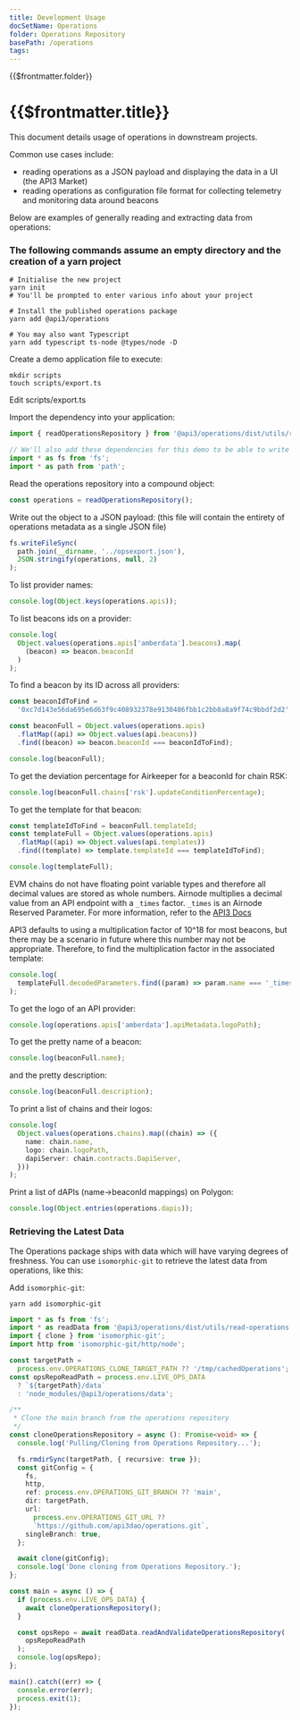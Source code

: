 ```yaml
---
title: Development Usage
docSetName: Operations
folder: Operations Repository
basePath: /operations
tags:
---
```


<TitleSpan>{{$frontmatter.folder}}</TitleSpan>

# {{$frontmatter.title}}

<!--TocHeader />
<TOC class="table-of-contents" :include-level="[2,3]" /-->

This document details usage of operations in downstream projects.

Common use cases include:

- reading operations as a JSON payload and displaying the data in a UI (the API3
  Market)
- reading operations as configuration file format for collecting telemetry and
  monitoring data around beacons

Below are examples of generally reading and extracting data from operations:

### The following commands assume an empty directory and the creation of a yarn project

```shell
# Initialise the new project
yarn init
# You'll be prompted to enter various info about your project

# Install the published operations package
yarn add @api3/operations

# You may also want Typescript
yarn add typescript ts-node @types/node -D
```

Create a demo application file to execute:

```shell
mkdir scripts
touch scripts/export.ts
```

Edit scripts/export.ts

Import the dependency into your application:

```typescript
import { readOperationsRepository } from '@api3/operations/dist/utils/read-operations';

// We'll also add these dependencies for this demo to be able to write out file
import * as fs from 'fs';
import * as path from 'path';
```

Read the operations repository into a compound object:

```typescript
const operations = readOperationsRepository();
```

Write out the object to a JSON payload: (this file will contain the entirety of
operations metadata as a single JSON file)

```typescript
fs.writeFileSync(
  path.join(__dirname, '../opsexport.json'),
  JSON.stringify(operations, null, 2)
);
```

To list provider names:

```typescript
console.log(Object.keys(operations.apis));
```

To list beacons ids on a provider:

```typescript
console.log(
  Object.values(operations.apis['amberdata'].beacons).map(
    (beacon) => beacon.beaconId
  )
);
```

To find a beacon by its ID across all providers:

```typescript
const beaconIdToFind =
  '0xc7d143e56da695e6d63f9c408932378e9130486fbb1c2bb8a8a9f74c9bbdf2d2';

const beaconFull = Object.values(operations.apis)
  .flatMap((api) => Object.values(api.beacons))
  .find((beacon) => beacon.beaconId === beaconIdToFind);

console.log(beaconFull);
```

To get the deviation percentage for Airkeeper for a beaconId for chain RSK:

```typescript
console.log(beaconFull.chains['rsk'].updateConditionPercentage);
```

To get the template for that beacon:

```typescript
const templateIdToFind = beaconFull.templateId;
const templateFull = Object.values(operations.apis)
  .flatMap((api) => Object.values(api.templates))
  .find((template) => template.templateId === templateIdToFind);

console.log(templateFull);
```

<!-- markdown-link-check-disable -->

EVM chains do not have floating point variable types and therefore all decimal
values are stored as whole numbers. Airnode multiplies a decimal value from an
API endpoint with a `_times` factor. `_times` is an Airnode Reserved Parameter.
For more information, refer to the
[API3 Docs](https://docs.api3.org/ois/latest/reserved-parameters.html)

<!-- markdown-link-check-enable -->

API3 defaults to using a multiplication factor of 10^18 for most beacons, but
there may be a scenario in future where this number may not be appropriate.
Therefore, to find the multiplication factor in the associated template:

```typescript
console.log(
  templateFull.decodedParameters.find((param) => param.name === '_times').value
);
```

To get the logo of an API provider:

```typescript
console.log(operations.apis['amberdata'].apiMetadata.logoPath);
```

To get the pretty name of a beacon:

```typescript
console.log(beaconFull.name);
```

and the pretty description:

```typescript
console.log(beaconFull.description);
```

To print a list of chains and their logos:

```typescript
console.log(
  Object.values(operations.chains).map((chain) => ({
    name: chain.name,
    logo: chain.logoPath,
    dapiServer: chain.contracts.DapiServer,
  }))
);
```

Print a list of dAPIs (name->beaconId mappings) on Polygon:

```typescript
console.log(Object.entries(operations.dapis));
```

### Retrieving the Latest Data

The Operations package ships with data which will have varying degrees of
freshness. You can use `isomorphic-git` to retrieve the latest data from
operations, like this:

Add `isomorphic-git`:

```shell
yarn add isomorphic-git
```

```typescript
import * as fs from 'fs';
import * as readData from '@api3/operations/dist/utils/read-operations';
import { clone } from 'isomorphic-git';
import http from 'isomorphic-git/http/node';

const targetPath =
  process.env.OPERATIONS_CLONE_TARGET_PATH ?? '/tmp/cachedOperations';
const opsRepoReadPath = process.env.LIVE_OPS_DATA
  ? `${targetPath}/data`
  : 'node_modules/@api3/operations/data';

/**
 * Clone the main branch from the operations repository
 */
const cloneOperationsRepository = async (): Promise<void> => {
  console.log('Pulling/Cloning from Operations Repository...');

  fs.rmdirSync(targetPath, { recursive: true });
  const gitConfig = {
    fs,
    http,
    ref: process.env.OPERATIONS_GIT_BRANCH ?? 'main',
    dir: targetPath,
    url:
      process.env.OPERATIONS_GIT_URL ??
      `https://github.com/api3dao/operations.git`,
    singleBranch: true,
  };

  await clone(gitConfig);
  console.log('Done cloning from Operations Repository.');
};

const main = async () => {
  if (process.env.LIVE_OPS_DATA) {
    await cloneOperationsRepository();
  }

  const opsRepo = await readData.readAndValidateOperationsRepository(
    opsRepoReadPath
  );
  console.log(opsRepo);
};

main().catch((err) => {
  console.error(err);
  process.exit(1);
});
```
